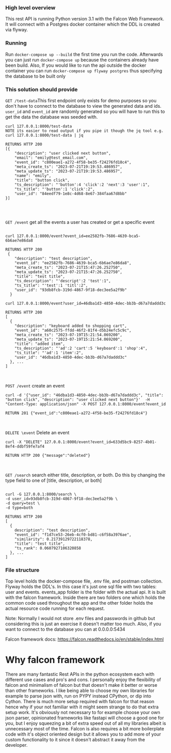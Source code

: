 ### High level overview
This rest API is running Python version 3.1 with the Falcon Web Framework. It will connect with a Postgres docker container which the DDL is created via flyway.

### Running
Run `docker-compose up --build` the first time you run the code. Afterwards you can just run `docker-compose up` because the containers already have been build. Also, If you would like to run the api outside the docker container you can run `docker-compose up flyway postgres` thus specifying the database to be built only

### This solution should provide

`GET /test-data`This first endpoint only exists for demo purposes so you don't have to connect to the database to view the generated data and ids. `user_id` and `event_id` are randomly generated so you will have to run this 
to get the data the database was seeded with.

```
curl 127.0.0.1:8000/test-data 
NOTE its easier to read output if you pipe it though the jq tool e.g. curl 127.0.0.1:8000/test-data | jq

RETURNS HTTP 200
[{
    "description": "user clicked next button",
    "email": "emily@test_email.com",
    "event_id": "c800eae1-a272-4f58-be35-f24276fd18c4",
    "meta_create_ts": "2023-07-21T19:19:53.486957",
    "meta_update_ts": "2023-07-21T19:19:53.486957",
    "name": "emily",
    "title": "button click",
    "ts_description": "'button':4 'click':2 'next':3 'user':1",
    "ts_title": "'button':1 'click':2",
    "user_id": "84eedf79-1e8c-4d68-8e67-384faa67d8bb"
}]


```
<br>

`GET /event` get all the events a user has created or get a specific event 
```

curl 127.0.0.1:8000/event?event_id=ee2582fb-7686-4639-bca5-6b6ae7e86da8

RETURNS HTTP 200
 {
    "description": "test description",
    "event_id": "ee2582fb-7686-4639-bca5-6b6ae7e86da8",
    "meta_create_ts": "2023-07-21T15:47:26.252750",
    "meta_update_ts": "2023-07-21T15:47:26.252750",
    "title": "test title",
    "ts_description": "'descript':2 'test':1",
    "ts_title": "'test':1 'titl':2",
    "user_id": "93db8fcb-319d-4867-9f18-dec3ee5a2f9b"
  }
```

```
curl 127.0.0.1:8000/event?user_id=46dba1d3-4850-4dec-bb3b-d67a7daddd3c

RETURNS HTTP 200
[
  {
    "description": "keyboard added to shopping cart",
    "event_id": "a60c2575-ffdd-46f2-81f4-d5b24efc5c9c",
    "meta_create_ts": "2023-07-19T15:21:54.069200",
    "meta_update_ts": "2023-07-19T15:21:54.069200",
    "title": "added item",
    "ts_description": "'ad':2 'cart':5 'keyboard':1 'shop':4",
    "ts_title": "'ad':1 'item':2",
    "user_id": "46dba1d3-4850-4dec-bb3b-d67a7daddd3c"
  }, ...
]
```
<br>

`POST /event` create an event
```
curl -d '{"user_id": "46dba1d3-4850-4dec-bb3b-d67a7daddd3c", "title": "button click", "description": "user clicked next button"}'  -H "Content-Type: application/json" -X POST 127.0.0.1:8000/event?event_id

RETURN 201 {"event_id":"c800eae1-a272-4f58-be35-f24276fd18c4"}
```
<br>

`DELETE \event` Delete an event

```
curl -X "DELETE" 127.0.0.1:8000/event?event_id=633d5bc9-8257-4b01-8ef4-ddbf59fe7af4

RETURN HTTP 200 {"message":"deleted"}
```
<br>


`GET /search` search either title, description, or both. Do this by changing the type field to one of [title, description, or both]
```

curl -G 127.0.0.1:8000/search \
-d user_id=93db8fcb-319d-4867-9f18-dec3ee5a2f9b \
-d query=test \
-d type=both

RETURNS HTTP 200 
[
  {
    description": "test description",
    "event_id": "f1d7ce53-26eb-4cf0-bd81-c6f58a3976ae",
    "similarity": 0.21739129722118378,
    "title": "test title",
    "ts_rank": 0.0607927106320858
  }, ...
]

```


### File structure
Top level holds the docker-compose file, .env file, and postman collection. Flyway holds the DDL's. In this case it's just one sql file with two tables: user and events. events_app folder is the folder with the actual api. It is built with the falcon framework. Inside there are two folders one which holds the common code used throughout the app and the other folder holds the actual resource code running for each request.

Note: Normally I would not store .env files and passwords in github but considering this is just an exercise it doesn't matter too much. Also, if you want to connect to the database you can at 0.0.0.0:5434

Falcon framework docs: 
https://falcon.readthedocs.io/en/stable/index.html

# Why falcon framework
There are many fantastic Rest APIs in the python ecosystem each with different use cases and pro's and cons. I personally enjoy the flexibility of falcon and minimalism of falcon but that doesn't make it better or worse than other frameworks. I like being able to choose my own libraries for example to parse json with, run on PYPY instead CPython, or dip into Cython. There is much more setup required with falcon for that reason hence why if your not familiar with it might seem strange to do that extra setup work. It's obviously not necessary to for example choose your own json parser, opinionated frameworks like fastapi will choose a good one for you, but I enjoy squeezing a bit of extra speed out of all my libraries albeit is unnecessary most of the time. Falcon is also requires a bit more boilerplate code with it's object oriented design but it allows you to add more of your custom functionality to it since it doesn't abstract it away from the developer. 

